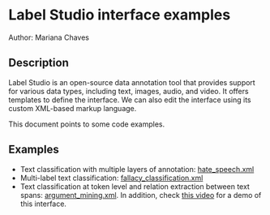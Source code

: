 # Label Studio interface examples

Author: Mariana Chaves

## Description

Label Studio is an open-source data annotation tool that provides support for various data types, including text, images, audio, and video. It offers templates to define the interface. We can also edit the interface using its custom XML-based markup language.

This document points to some code examples.

## Examples

- Text classification with multiple layers of annotation: [hate_speech.xml](labeling_interface_code/hate_speech.xml)
- Multi-label text classification: [fallacy_classification.xml](labeling_interface_code/fallacy_classification.xml)
- Text classification at token level and relation extraction between text spans: [argument_mining.xml](labeling_interface_code/argument_mining.xml). In addition, check [this video](video/Label_Studio_Demo.mp4) for a demo of this interface.

